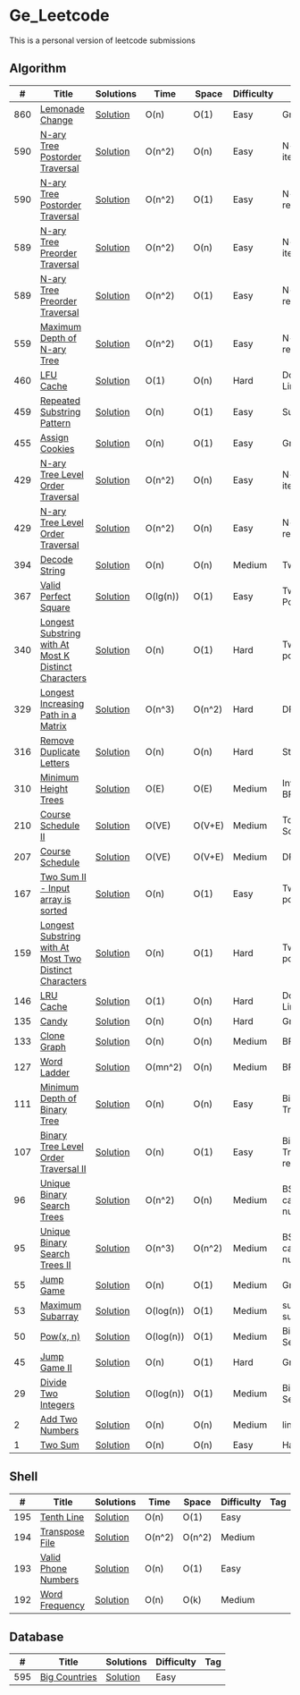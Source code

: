 # Ge_Leetcode

This is a personal version of leetcode submissions

## Algorithm

|  #  |      Title     |   Solutions   | Time          | Space         | Difficulty  | Tag          
|-----|----------------|---------------|---------------|---------------|-------------|--------------
|860|[Lemonade Change](https://leetcode.com/problems/lemonade-change/description/)|[Solution](../master/src/algorithm/java/lc_0860.java	) | O(n) | O(1) | Easy | Greedy
|590|[N-ary Tree Postorder Traversal](https://leetcode.com/problems/n-ary-tree-postorder-traversal/description/)|[Solution](../master/src/algorithm/java/lc_0590_1.java	) | O(n^2) | O(n) | Easy | N-ary tree, iterative
|590|[N-ary Tree Postorder Traversal](https://leetcode.com/problems/n-ary-tree-postorder-traversal/description/)|[Solution](../master/src/algorithm/java/lc_0590.java	) | O(n^2) | O(1) | Easy | N-ary tree, recursive
|589|[N-ary Tree Preorder Traversal](https://leetcode.com/problems/n-ary-tree-preorder-traversal/description/)|[Solution](../master/src/algorithm/java/lc_0589_1.java	) | O(n^2) | O(n) | Easy | N-ary tree, iterative
|589|[N-ary Tree Preorder Traversal](https://leetcode.com/problems/n-ary-tree-preorder-traversal/description/)|[Solution](../master/src/algorithm/java/lc_0589.java) | O(n^2) | O(1) | Easy | N-ary tree, recursive
|559|[Maximum Depth of N-ary Tree](https://leetcode.com/problems/maximum-depth-of-n-ary-tree/description/)|[Solution](../master/src/algorithm/java/lc_0559.java)| O(n^2)|O(1) | Easy| N-ary tree, recursive
|460|[LFU Cache](https://leetcode.com/problems/lfu-cache/description/)|[Solution](../master/src/algorithm/java/lc_0460.java)| O(1)|O(n) | Hard| Double LinkedList
|459|[Repeated Substring Pattern](https://leetcode.com/problems/repeated-substring-pattern/description/)|[Solution](../master/src/algorithm/java/lc_0459.java)| O(n)|O(1) | Easy| Substring
|455|[Assign Cookies](https://leetcode.com/problems/assign-cookies/description/)|[Solution](../master/src/algorithm/java/lc_0455.java	) | O(n) | O(1) | Easy | Greedy
|429|[N-ary Tree Level Order Traversal](https://leetcode.com/problems/n-ary-tree-level-order-traversal/description/)|[Solution](../master/src/algorithm/java/lc_0429_1.java	) | O(n^2) | O(n) | Easy | N-ary tree, iterative
|429|[N-ary Tree Level Order Traversal](https://leetcode.com/problems/n-ary-tree-level-order-traversal/description/)|[Solution](../master/src/algorithm/java/lc_0429.java	) | O(n^2) | O(n) | Easy | N-ary tree, recursive
|394|[Decode String](https://leetcode.com/problems/decode-string/description/)|[Solution](../master/src/algorithm/java/lc_0394.java	) | O(n) | O(n) | Medium | Two Stacks
|367|[Valid Perfect Square](https://leetcode.com/problems/valid-perfect-square/description/)|[Solution](../master/src/algorithm/java/lc_0367.java	) | O(lg(n)) | O(1) | Easy | Two Pointers
|340|[Longest Substring with At Most K Distinct Characters](https://www.lintcode.com/problem/longest-substring-with-at-most-k-distinct-characters/description)|[Solution](../master/src/algorithm/java/lc_0340.java	) | O(n) | O(1) | Hard | Two pointer
|329|[Longest Increasing Path in a Matrix](https://leetcode.com/problems/longest-increasing-path-in-a-matrix/description/)|[Solution](../master/src/algorithm/java/lc_0329.java	) | O(n^3) | O(n^2) | Hard | DFS
|316|[Remove Duplicate Letters](https://leetcode.com/problems/remove-duplicate-letters/description/)|[Solution](../master/src/algorithm/java/lc_0316.java	) | O(n) | O(n) | Hard | Stack
|310|[Minimum Height Trees](https://leetcode.com/problems/minimum-height-trees/description/)|[Solution](../master/src/algorithm/java/lc_0310.java	) | O(E) | O(E) | Medium | Inverse BFS
|210|[Course Schedule II](https://leetcode.com/problems/course-schedule-ii/description/)|[Solution](../master/src/algorithm/java/lc_0210.java	) | O(VE) | O(V+E) | Medium | Topological Sort
|207|[Course Schedule](https://leetcode.com/problems/course-schedule/description/)|[Solution](../master/src/algorithm/java/lc_0207.java	) | O(VE) | O(V+E) | Medium | DFS, Cycle
|167|[Two Sum II - Input array is sorted](https://leetcode.com/problems/two-sum-ii-input-array-is-sorted/description/)|[Solution](../master/src/algorithm/java/lc_0167.java	) | O(n) | O(1) | Easy | Two pointer
|159|[Longest Substring with At Most Two Distinct Characters](https://leetcode.com/problems/longest-substring-with-at-most-two-distinct-characters/description/)|[Solution](../master/src/algorithm/java/lc_0159.java	) | O(n) | O(1) | Hard | Two pointer
|146|[LRU Cache](https://leetcode.com/problems/lru-cache/description/)|[Solution](../master/src/algorithm/java/lc_0146.java	) | O(1) | O(n) | Hard | Double LinkedList
|135|[Candy](https://leetcode.com/problems/candy/description/)|[Solution](../master/src/algorithm/java/lc_0135.java	) | O(n) | O(n) | Hard | Greedy
|133|[Clone Graph](https://leetcode.com/problems/clone-graph/description/)|[Solution](../master/src/algorithm/java/lc_0133.java	) | O(n) | O(n) | Medium | BFS
|127|[Word Ladder](https://leetcode.com/problems/word-ladder/description/)|[Solution](../master/src/algorithm/java/lc_0127.java	) | O(mn^2) | O(n) | Medium | BFS
|111|[Minimum Depth of Binary Tree](https://leetcode.com/problems/minimum-depth-of-binary-tree/description/)|[Solution](../master/src/algorithm/java/lc_0111.java	) | O(n) | O(n) | Easy | Binary Tree, BFS
|107|[Binary Tree Level Order Traversal II](https://leetcode.com/problems/binary-tree-level-order-traversal-ii/description/)|[Solution](../master/src/algorithm/java/lc_0107.java	) | O(n) | O(1) | Easy | Binary Tree, recursive
|96|[Unique Binary Search Trees](https://leetcode.com/problems/unique-binary-search-trees/description/)|[Solution](../master/src/algorithm/java/lc_0096.java	) | O(n^2) | O(n) | Medium | BST, catalan number
|95|[Unique Binary Search Trees II](https://leetcode.com/problems/unique-binary-search-trees-ii/description/)|[Solution](../master/src/algorithm/java/lc_0095.java	) | O(n^3) | O(n^2) | Medium | BST, catalan number
|55|[Jump Game](https://leetcode.com/problems/jump-game/description/)|[Solution](../master/src/algorithm/java/lc_0055.java)| O(n)| O(1) | Medium | Greedy
|53|[Maximum Subarray](https://leetcode.com/problems/maximum-subarray/description/)|[Solution](../master/src/algorithm/java/lc_0053.java)| O(log(n))| O(1) | Medium | sum subarray
|50|[Pow(x, n)](https://leetcode.com/problems/powx-n/description/)|[Solution](../master/src/algorithm/java/lc_0050.java)| O(log(n))| O(1) | Medium | Binary Search
|45|[Jump Game II](https://leetcode.com/problems/jump-game-ii/description/)|[Solution](../master/src/algorithm/java/lc_0045.java)| O(n)| O(1) | Hard | Greedy
|29|[Divide Two Integers](https://leetcode.com/problems/divide-two-integers/description/)|[Solution](../master/src/algorithm/java/lc_0029.java)| O(log(n))| O(1) | Medium | Binary Search
|2|[Add Two Numbers](https://leetcode.com/problems/add-two-numbers/description/)|[Solution](../master/src/algorithm/java/lc_0002.java)| O(n)| O(n) | Medium | linkedList
|1|[Two Sum](https://leetcode.com/problems/two-sum/description/)|[Solution](../master/src/algorithm/java/lc_0001.java)| O(n)| O(n) | Easy| Hash Table


## Shell

|  #  |      Title     |   Solutions   | Time          | Space         | Difficulty  | Tag          
|-----|----------------|---------------|---------------|---------------|-------------|--------------
|195|[Tenth Line](https://leetcode.com/problems/tenth-line/)|[Solution](../master/shell/TenthLine.sh)| O(n)|O(1) | Easy|
|194|[Transpose File](https://leetcode.com/problems/transpose-file/)|[Solution](../master/shell/TransposeFile.sh)| O(n^2)|O(n^2) | Medium|
|193|[Valid Phone Numbers](https://leetcode.com/problems/valid-phone-numbers/)|[Solution](../master/shell/ValidPhoneNumbers.sh)| O(n)|O(1) | Easy|
|192|[Word Frequency](https://leetcode.com/problems/word-frequency/)|[Solution](../master/shell/WordFrequency.sh)| O(n)|O(k) | Medium|

## Database
|  #  |      Title     |   Solutions   | Difficulty  | Tag          
|-----|----------------|---------------|-------------|--------------
|595|[Big Countries](https://leetcode.com/problems/big-countries/description/)|[Solution](../master/src/database/lc_0595.log)| Easy |
